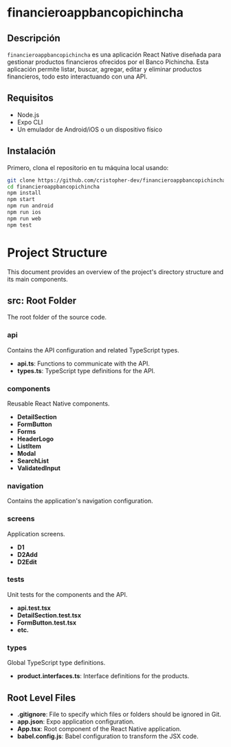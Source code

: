 # financieroappbancopichincha

## Descripción

`financieroappbancopichincha` es una aplicación React Native diseñada para gestionar productos financieros ofrecidos por el Banco Pichincha. Esta aplicación permite listar, buscar, agregar, editar y eliminar productos financieros, todo esto interactuando con una API.

## Requisitos

- Node.js
- Expo CLI
- Un emulador de Android/iOS o un dispositivo físico

## Instalación

Primero, clona el repositorio en tu máquina local usando:

```bash
git clone https://github.com/cristopher-dev/financieroappbancopichincha
cd financieroappbancopichincha
npm install
npm start
npm run android
npm run ios
npm run web
npm test
```

# Project Structure

This document provides an overview of the project's directory structure and its main components.

## src: Root Folder

The root folder of the source code.

### api

Contains the API configuration and related TypeScript types.

- **api.ts**: Functions to communicate with the API.
- **types.ts**: TypeScript type definitions for the API.

### components

Reusable React Native components.

- **DetailSection**
- **FormButton**
- **Forms**
- **HeaderLogo**
- **ListItem**
- **Modal**
- **SearchList**
- **ValidatedInput**

### navigation

Contains the application's navigation configuration.

### screens

Application screens.

- **D1**
- **D2Add**
- **D2Edit**

### tests

Unit tests for the components and the API.

- **api.test.tsx**
- **DetailSection.test.tsx**
- **FormButton.test.tsx**
- **etc.**

### types

Global TypeScript type definitions.

- **product.interfaces.ts**: Interface definitions for the products.

## Root Level Files

- **.gitignore**: File to specify which files or folders should be ignored in Git.
- **app.json**: Expo application configuration.
- **App.tsx**: Root component of the React Native application.
- **babel.config.js**: Babel configuration to transform the JSX code.

```

```
